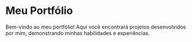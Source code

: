 # **Meu Portfólio**

Bem-vindo ao meu portfólio! Aqui você encontrará projetos desenvolvidos por mim, demonstrando minhas habilidades e experiências.



